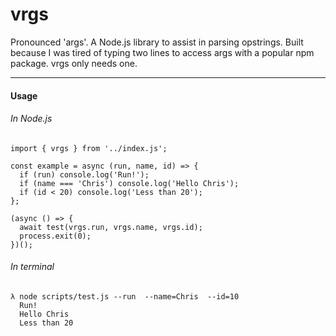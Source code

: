 # vrgs
Pronounced 'args'. A Node.js library to assist in parsing opstrings. Built because I was tired of typing two lines to access args with a popular npm package. vrgs only needs one.

---
#### Usage
###### In Node.js
```
import { vrgs } from '../index.js';

const example = async (run, name, id) => {
  if (run) console.log('Run!');
  if (name === 'Chris') console.log('Hello Chris');
  if (id < 20) console.log('Less than 20');
};

(async () => {
  await test(vrgs.run, vrgs.name, vrgs.id);
  process.exit(0);
})();
```

###### In terminal
```
λ node scripts/test.js --run  --name=Chris  --id=10
  Run!
  Hello Chris
  Less than 20

```
